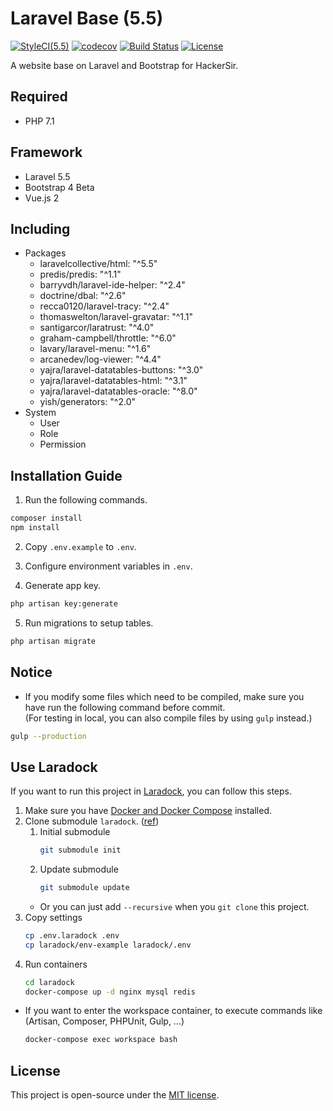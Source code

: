 # Laravel Base (5.5)
[![StyleCI(5.5)](https://styleci.io/repos/65561499/shield?branch=5.5)](https://styleci.io/repos/65561499)
[![codecov](https://codecov.io/gh/HackerSir/laravel-base/branch/5.5/graph/badge.svg)](https://codecov.io/gh/HackerSir/laravel-base)
[![Build Status](https://travis-ci.org/HackerSir/laravel-base.svg?branch=5.5)](https://travis-ci.org/HackerSir/laravel-base)
[![License](https://img.shields.io/github/license/HackerSir/laravel-base.svg)](https://raw.githubusercontent.com/HackerSir/laravel-base/master/LICENSE)

A website base on Laravel and Bootstrap for HackerSir.

## Required
- PHP 7.1

## Framework
- Laravel 5.5
- Bootstrap 4 Beta
- Vue.js 2

## Including
- Packages
  - laravelcollective/html: "^5.5"
  - predis/predis: "^1.1"
  - barryvdh/laravel-ide-helper: "^2.4"
  - doctrine/dbal: "^2.6"
  - recca0120/laravel-tracy: "^2.4"
  - thomaswelton/laravel-gravatar: "^1.1"
  - santigarcor/laratrust: "^4.0"
  - graham-campbell/throttle: "^6.0"
  - lavary/laravel-menu: "^1.6"
  - arcanedev/log-viewer: "^4.4"
  - yajra/laravel-datatables-buttons: "^3.0"
  - yajra/laravel-datatables-html: "^3.1"
  - yajra/laravel-datatables-oracle: "^8.0"
  - yish/generators: "^2.0"
- System
  - User
  - Role
  - Permission

## Installation Guide
1. Run the following commands.
```bash
composer install  
npm install
```

2. Copy `.env.example` to `.env`.

3. Configure environment variables in `.env`.

4. Generate app key.
```bash
php artisan key:generate
```

5. Run migrations to setup tables.
```bash
php artisan migrate
```

## Notice
- If you modify some files which need to be compiled, make sure you have run the following command before commit.  
(For testing in local, you can also compile files by using `gulp` instead.)
```bash
gulp --production
```

## Use Laradock
If you want to run this project in [Laradock](http://laradock.io/), you can follow this steps.
1. Make sure you have [Docker and Docker Compose](https://www.docker.com/) installed.
2. Clone submodule `laradock`. ([ref](http://blog.chh.tw/posts/git-submodule/))
    1. Initial submodule  
        ```bash
        git submodule init
        ```
    2. Update submodule
        ```bash
        git submodule update
        ```
    - Or you can just add `--recursive` when you `git clone` this project.
3. Copy settings
    ```bash
    cp .env.laradock .env
    cp laradock/env-example laradock/.env
    ```
4. Run containers
    ```bash
    cd laradock
    docker-compose up -d nginx mysql redis
    ```
- If you want to enter the workspace container, to execute commands like  (Artisan, Composer, PHPUnit, Gulp, …)
    ```bash
    docker-compose exec workspace bash
    ```

## License
This project is open-source under the [MIT license](http://opensource.org/licenses/MIT).
